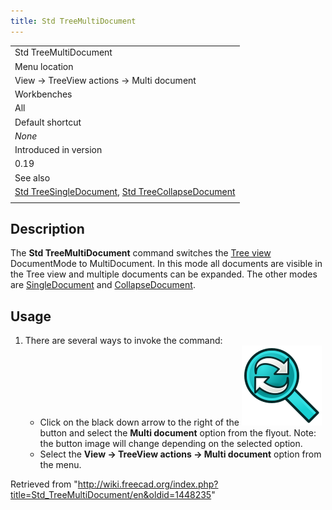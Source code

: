 ```yaml
---
title: Std TreeMultiDocument
---
```


|                                                                                                                                                              |
| ------------------------------------------------------------------------------------------------------------------------------------------------------------ |
| Std TreeMultiDocument                                                                                                                                        |
| Menu location                                                                                                                                                |
| View → TreeView actions → Multi document                                                                                                                     |
| Workbenches                                                                                                                                                  |
| All                                                                                                                                                          |
| Default shortcut                                                                                                                                             |
| _None_                                                                                                                                                       |
| Introduced in version                                                                                                                                        |
| 0.19                                                                                                                                                         |
| See also                                                                                                                                                     |
| [Std TreeSingleDocument](/Std_TreeSingleDocument "Std TreeSingleDocument"), [Std TreeCollapseDocument](/Std_TreeCollapseDocument "Std TreeCollapseDocument") |
|                                                                                                                                                              |

## Description

The **Std TreeMultiDocument** command switches the [Tree view](/Tree_view "Tree view") DocumentMode to MultiDocument. In this mode all documents are visible in the Tree view and multiple documents can be expanded. The other modes are [SingleDocument](/Std_TreeSingleDocument "Std TreeSingleDocument") and [CollapseDocument](/Std_TreeCollapseDocument "Std TreeCollapseDocument").

## Usage

1. There are several ways to invoke the command:
   - Click on the black down arrow to the right of the ![](/src/assets/images/Std_TreeSyncView.svg) button and select the **Multi document** option from the flyout. Note: the button image will change depending on the selected option.
   - Select the **View → TreeView actions → Multi document** option from the menu.

Retrieved from "<http://wiki.freecad.org/index.php?title=Std_TreeMultiDocument/en&oldid=1448235>"
